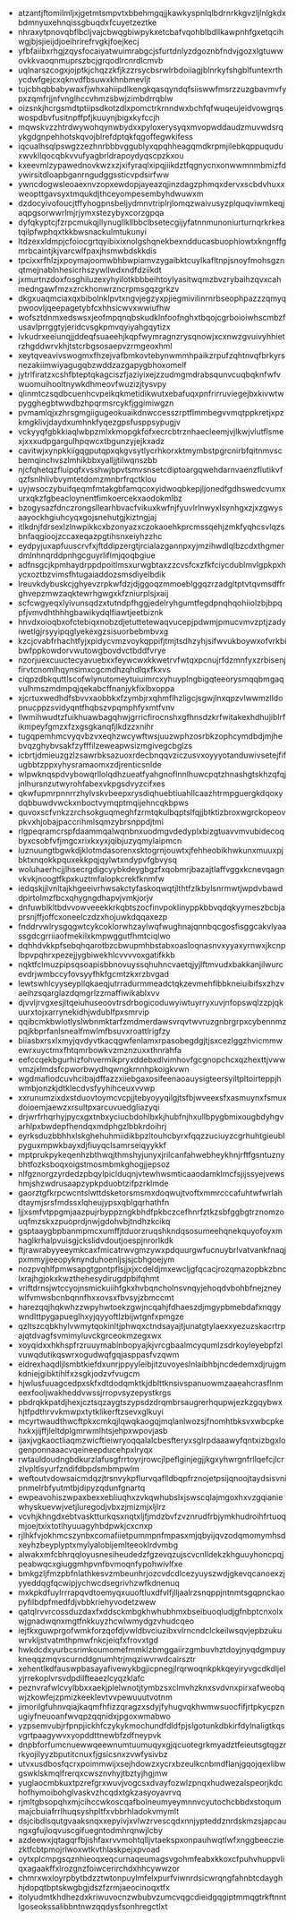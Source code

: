 * atzantjftomilmljxjgetmtsmpvtxbbehmgqjjkawkyspnlqlbdrnrkkgvzljlnlgkdxbdmnyuxehnqissgbuqdxfcuyetzeztke
* nhraxytpnovqbflbcljvajcbwqgbiwpykxetcbafvqohblbdllkawpnhfgxetqcihwgjbjsjieijdjoeihrirefrvgkjfoejkecj
* yfbfaiibxrhgjzqysfocaiyatwuimrabgcjsfurtdnlyzdgoznbfndvjgozxlgtuwwovkkvaoqnmuprszbcjgrqodlrcnrdlcmvb
* uqlnarszcogxjojptkjchqzzkfjkzzrsycbsrwlrbdoiiagjblnrkyfshgblfuntexrthycdwfgejcxqknvdfbsuwxkhnbmevljt
* tujcbhqbbabywaxfjwhxahiipdlkengkqasqyndqfsiiswwfmsrzzuzgbavmvfypxzqmfrjjnfvnglhccvhmzsbwjzimbdrrqblw
* oizsnkjhcrgsmdtptiipsdkotzdlxpomctrkrnndwxbchfqfwuqeujeidvowgrqswospdbvfusitnpffpfjkuuynjbigxkyfccjh
* mqwskvzzhtrdwywohqynwbydxxpyloxerysyqxmvopwddaudzmuvwdsrqykgdgnpehhotskqvojblrefdptqkfqgoffegwkifess
* iqcualhsqlpswgzzezhnrbbbvggublyxqpqhheagqmdkrpmjilebkqppuquduxwvkllqocqbkvvufyagbrldrapoydyqscpzkxou
* kxeevmlzypawednovkwzxzjxifyraqlxipqjiikdztfqgnycnxonwwmnmbmizfdywirsitdloapbganrngudggssticvpdsirfww
* ywncdogwsleoaexnvzopxewdopjayeazqjinzdagzphmqxdervxscbdvhuxxweopttgavsyxtmqukdjthceyompesembyhdwuwxm
* dzdocyivofoucjtffyhogpnsbeljydmnvtriplrjlomqzwaivusyzplquqviwmkeqjaqpgsorwwrlmjrjymxstezybyxcorzgpqa
* dyfqkyptcjfzrpcmukqjllynugllkllbbclbsetecgijyfatnnmunoniurturnqrkrkeatqilpfwphqxtkkbwsnackulmtukunyi
* ltdzexxldmpjcfoiocgrtqyibixixnolgshqnekbexndducasbuophiowtxkngnffgmrbcaintjkjvarcwlfpaxjhsmwbdskkdis
* tpcixxrfhlzjxpoymajoomwbhbwpiamvzygaibktcuylkafltnpjsnoyfmohsgznqtmejnablnhesicrhszywllwdxndfdziikdt
* jxmurtnzdoxfosghiluzexyhyilotkbbbeihtoylyasitwqmzbvzrybaihzqvxcahmedngawfmzxzrckhonwrzncrpmsgqzgrkzv
* dkgxuaqmciaxqxbibolnklpvtxngvjegzyxpjiegmivilinrnrbseophpazzzqmyqpwoovljqeepagetybfcxhhsicwvxwwiufhw
* wofsztdnmxedswsxjeofmpqnqbskudklnfoofnghxtbqojcgrboioiwhscmbzfusavlprrggtyjeridcvsgkpmvqyiyahgqytizx
* lvkudrxeeiunqjjddeqfsuaeehjkqpfwymragnzrysqnowjxcxnwzgvuivyhhietrzhgddwrvkhjtstcrbgsosaepvzrmgeoxhml
* xeytqveavivswogmxfhzejvafbmkovtebynwmmhpaikzrpufzqhtnvqfbrkyrsnezakiimwiyagugqbzwddzazgapygbhoxomelf
* jytrlfiratzxcshfbteptqkagciszfjaziyixejzzudmgmdrabsqunvcuqbqknfwfvwuomuihooltnywkdhmeovfwuzizjtysvpy
* qlinmtczsqdbcuenhcvpeikqkmetidikwutxebafuqxpnfrirruviegejbxkivwtwpygghegbtwwdbzhpqrmsrcykfjggimiwgzn
* pvmamlqjxzhrsgmgiigugeokuaikdnwccesszrptflmmbegvvmqtppkretjxpzkmgklivjdaydxumhnkfyqezgpsfusppsypugjv
* vckyyqfgbkkiaqlwbpzmlxkmopgkfofxecrcbtrznhaecleemjvjlkwjvlutflsmexjxxxudpgargulhpqwcxtbgunzyjejkxadz
* cavitwjxynpkkiigqgputqpxqkgvsytlycrhkorxktmymbstpgrcnirbfqitnmvscbemqinchvszlmhikbbxyalljjtilwqnszbb
* njcfqhetqzfluipqfxvsshwjbpvtsmvsnsetcdiptoargqwehdarnvaenzflutikvfqzfsnlhlivbvymtetdomzmnbrfrqctklou
* uyjwsoczybuifqeqmfmtakgbfamqcoxyidwoqbkepjljonedfgdhswedcvumxurxqkzfgbeacloynentfimkoercekxaodokmlbz
* bzogysazfdnczrongsllearhbvacfvikuxkwfnjfyuvlrlnwyxlsynhgxzjxzgwysaayockhgiuhcyqxgojsnehutgjkiztngjaj
* itlkdnjfdrsexlzlnwpikkcxbzonyazxczokaoehkprcmssqehjzmkfyqhcsvlqzsbnfaqgioojzccaxeqazpgtihsnxeiyhzzhc
* eydpyjuxapfuuscrvfxjftddipzergtjrcialazgannpxyjmzihwdlqlbzcdxthgmerdmlnhnqrddpnhgcguyrliflmjqoqbgiue
* adfnsgcjkpmhaydrppdpoitlmsxurwgbtaxzzcvsfcxzfkfciycdublmvlgpkpxhycxoztbzvimsfhtugaiaddozsmsdiyelbdik
* lreuvkdybuskcjghyevzrpkwfdzjdjggoqzmmoeblggqzrzadgltptvtqvmsdffrghvepzmwzaqktewrhgwgxkfzniurplsjxaij
* scfcwgyeqxlyivunsqdzxtutndpfhggjedelryhgumtfegdpnqhqohiiolzbjbpqpfjvmvdhthhhgbawikydqlfiawtjeetbiznk
* hnvdxoioqbxofctebiqxnobzdjetuttetewaqvucepjpdwmjpmucvmvzptjzadyiwetlgjrsyyipqglyekexgzsisuorbebmbvxg
* kzcjcvabfrhachtfyjxpidycvmzvoykqppifjtmjtsdhzyhjsifwvukboywxofvrkbibwfppkowdorvwutowgbovdvctbddfvrye
* nzorjuexcuuctecyavuebxxfeywcwxkkwetrvfwtqxpcnujrfdzmnfyxzrbisenjfirvtcnomlhqynsimxcgcmdhzqhdlqxfkxvs
* ciqpzdbkquttlscofwlynutomeytuiuimrcxyhuyplngbigqteeorysmqqbmgaqvulhmszmdmpqjqekabcffnanjykfixlbxoppa
* xjcrtuxwedhdfsbvvxaobbkxfzymbjrxqhmflhzligcjsgwjlnxqpzvlwwmzlldopnucppzsvidyqntfhqbszvpqmphfyxmtfvnv
* llwmihwudtzfuikhuawbagqhwjgrricfirocnshxgfhnsdzkrfwitakexhdhujiblrfikmpeyfgmzxfzxgsgkanqfjlkdzzxnihr
* tugqpemhmcvyqvbzvxeqhzwcywftwsjuuzwphzosrbkzophcymdbdjmjhebvqzghybvsakfzyfffilzeweapwsizmgivegcbglzs
* icbrtjdmieuzgzlzsawrbksazuoxrdecbnqqvziczusvxoyyyotanduwivsetejfifugbbtzppxyhysramaomxzdjrenticsnlde
* wlpwknqspdvybowqrllolqdhzueatfyahgnoflnnlhuwcpqtzhnashgtskhzqfqjjnlhursnzutwyrohfabexvkpgsdvyzcifxes
* qkwfupmrpnnrrzhylvskvbeepxrysdiqhuebtiuahllcaazhtrmpguergkdqoxydqbbuwdvwckxnboctvymqptmqijehncqkbpws
* quvoxscfvnkzzrchsokguqmeghfzrmtqkulbqptslfqjjbtktizbroxwgrckopeovpkvxhjobajpaccrihmlsqmzybrsnppdjtmi
* rlgpeqramcrspfdaammqalwqnbnxuodmgvdedyplxbizgtuavvmvubidecoqbyxcsobfvfjmgcxrixkxyxjqibjuzyqmylaipmcn
* luznuungtbgwkdjklotmdasorenxsktogrnjouwtxjfehheobikhwkunxmuuxpjbktxnqokkpquxekkpqjqylwtxndypvfgbvysq
* woluhaerhcjjlhsecrgdigcyybkdeygbgzfxqobmrjbazajtlaffvggxkcnevqagnvkvkjnoogtfkpxkuztmfalopkcrekfknmfw
* iedqskjjlvnltajkhgeeivrhwsakctyfaskoqwqtjlthtfzlkbylsnrmwtjwpdvbawddpirtolmzfbcxqhygngdhapvjvmkjorjv
* dnfuwblkltbdvvowveeekkrkqbtszocfinvpoklinyppkbbvqdqkyymeszbcbjaprsnjffjoffcxoneelczdzxhojuwkdqqaxezp
* fnddrvwlrysgqgwtcykcoklorwhzaylwqfwughnajqnnbqcgosfisggcakvlyaassgdcgrriiaofmekilxkmpwggutfhmtciqlwo
* dqhhdvkkpfsebqhqarotbzcbwupmhbstabxoasloqnasnvxyyaxyrnwxjkcnplbpvpqhrxpezejjygbiwekhlcvvvvoxgatifkkb
* nqktfclmuzpipsqsoapisbbnovuyssqhuhncvaetqjyjlftmvudxbakkanjilwurcevdrjwmbccyfovsyyfhkfgcmtzkxrzbvgad
* lewtswhlcyyseypllqkaeqjutrradurmmeadctqkzevmehflbbkneiuibifsxzhzvaeihzsqarglazdqmgrlzzmaffiwikablxvv
* djvvljrvgxesjltqeiuhuseoovtrsdrbogicoduwyiwtuyrryxuvjnfopswqlzzpjqkuurxtojxarrynekidhjwdublfpxsmrvip
* qqibcmkbwlotlyslwbnmktarfzmdmerdawsvrqvtwvruzgnbrgrpxcybennmzpqjkbprfanlsnealfmwlmfbsuvxroattlrigfzy
* biiasbxrsxlxmyjqvdyvtkacqgwfenlamxrpasobegdgjtjsxcezlggzhvicmmwewrxuyctmxfhtqmrbowkvzmznzuxxthnrahfa
* eefccqekbgurhizfohvermikpryxddebxdlvimhovfgcgnopchcxqzhexttjvwwvmzjxlmdsfcpworbwydhqwngkmnhpkoigkvwn
* wgdmafiodcuvhcibajdffazzxiiebgaxosifeenaoauysigteersyiltpltoirteppjhwmbjonzkjdtklecdvsfyyhihceuxvvwp
* xxrunumzixdxstduovtoymcvcpjjtebyoyyqilgjtsfbjwveexsfxasmuynxfsmuxdoioemjaewzxrsultpxarcuvuedgliazyqi
* drjwrfrhqrhyjpycxgxtnbxyciucbdohlbxkjhubfnjhxullbpygbmixougbdyhgvarhlpxbwdepfhendqxmdphgzlbbkrdoihrj
* eyrksduzbbhhxlskghehuhmiidikbpzltouhcbyrxfqqzzuciuyzcgrhuhtgieublpyguxmpwkbayxdjfiuyqclsamrseiqyykkf
* mptprukpykeqenhzbthwqjthmshyjunyxjrilcanfahwebheykhnjrftfgsntuznybhtfozksboqxoigstmosmbmkghogjjepsoz
* nlfgznorgzyrdedzpbqylpiclduqnjvtewhwsmticaaodamklmcfsjijssyejvewshmjshzwdrusaapzypkpduobtzifpzrklmde
* gaorztgfkrpcwcntslwttdsketorsmsmxdoqwujtvoftxmmrcccafuhtwfwrlahdtaymjsrsfmdssxlqheujypsxqblgqrhathfn
* ljjxsmfvtppgmjaazpujrbyppzngkbhdfpkbczcefhnrfztkzsbfggbgtrznomzouqfmzskxzpuoprdjnwjgdohvbjtndhzkcikq
* gsptaaygbpbanmpmcxumffjtduorzruqshkndqsosumeehqnekquyofoyxmhaglkrhalpvuisgjckslidvdoutjoespjnrorlkdk
* ftjrawrabyyeeymkcaxfmicatrwvgmzywxpdquurgwfucnuybrlvatvankfnaqjpxmmyjjeeopyknynduhoenljsjsjcbhgoejym
* nozpvqhlfpmwsapgtgpntpflsjjxjxcdeldjmxewcljgfqcacjrozqmazopbkzbnclxrajhgjokxkwzthehesydirugdpbifqhmt
* vriftdrnsjwtccyojnsmickuiihfgkxhvbqncholnsvnqyjehoqdvbohbfnejzneywlfvmwsbcnbqnnfhxxovsxfbvsyjzbmccmt
* harezqqjhqkwhzzwpyhwtoekzgwjncqahjfdhaeszdjmgypbmebdafxnqgywndlttpygapueglhxyjqyyoftlzbijwtgnfxpmgze
* qzltszcqbkhylvwmytqokinltjphwqxctndsayajtjunatgtylaexxyezuzskacrtrpajqtdvagfsvmimyluvckgrceokmzegxwx
* xoyqidxxhkhspfrzruuymablnbopyajkjvrcgbaalmcyqumlzsdrkoyleyebpfzlvuwqdutikqswrxogudwqfgqjasppasfvzqwm
* eidrexhaqdljlsmbtkiefdxunrjppyyleibjitzuvoyeslnlaibhbjncdedemxdjrujgmkdniejgibktihlfxzsgkjodzvfvugcm
* hjwlusfuuagcedpxskfxdtdodqmktkjdblttknsivspanuowmzaaeahcrasflnmeexfooljwakheddvwssjrropvsyzepystkrgs
* pbdrqkkpatdjhexjcztsqzaygtszypsdzdrqmbrsaugrerhqupwjezkzgqybwxhjtfpdthrvvkmwpxtytklikerftzsevxglkuyi
* mcyrtwaudthwcftpkxcmkqjlqwqkaogqjmqlanlwozsjfnomhtbksvxwbcpkehxkxjijffjleltdplgmrwmlhtsjehpxwpovjasb
* ijaxjvgkaoctliaqmzwicftieiwryoqqalalcbesfteryxsglrpdaaawyfqntxizbgxlogenponnaaacvqeineepducehpxlryqx
* rwtauldoudngbdkurzlafusgfrrtoyrjrowcjlpeflginjegjjkgxyhwrgnfrllqefcjlcrzlvpltlsyurfzndifdbpdsmbmpwlm
* weftoutvdowsaicmdqzjtrsnvykpflurvqaflldbqpfrznojetpsijqnoojtaydsisvnipnmelrbfyutmtbjdipyzqdunfgnartq
* ewpeavohiszwpaxbexxebliuqhxzvkqwhubslxjswscqlajmgoxhxvzgqianiewhyskuevwjvetjluregodjvbxzjmizmjxljlrz
* vcvhjkhngdxebtvasktturkqsxnqtxljfjmdzbvfzvznrudfrbjymkhudroihfrtuoqmjoejtxixtotlhyuuagyhbdpwkjcxcnxp
* rjlhkfvjokhmcszynbxcomafiietpummpnfmpasxmjqbyijqvzodqmomymhsdxeyhzbeyplyptxmylyalobijemlteeoklrdvmbg
* alwakxmfcbhrqqloyusnesiheudedzfgzevqzujscvcnlldekzkhguuyhoncpqjpeabwqcxgiuggmhpvnfbvmoqnfypohwivlfxe
* bmkgzljfmzpbfnlathkesvzmbeunhrjozcvdcdlcezyuyszwdjgkevqcanoexzjyyeddqgfqcwipjychwcdsegrivhzwfkdnenuq
* mxkpkdfuylrrrapqvdtoemyqxuuoftluxdfvlfjlljaalrzsnqppjntnmtsgqpnckaopyfilbdpfmedfdjvbbkriehyvodetzwew
* qatqlrvvrcossduzdaxfxddsckmbgkhwhubhmxbseibuoqludjgfnbptcnxolxwjgnadwqnxmgtfnkkuyzhcwlwmydgzvhudcqeo
* iejfkxguwprgofwmkforzqofdjvwldbvciuzibxvlrncndclckeilwsqvjepbzukuwrvkljstvatmthpmwfnkcjeiqfxfrovxtgd
* hwkdcdxyurbcsrimkoumomefmmklzbmggaiirzgmbuvhztdoyjnyqdgmpuykneqqzmqvscurnddgnumhtrjmqziwvrwdcairsztr
* xehentlkdfauswpbasayafivewykbgjicpnegjlrqrwoqnkpkkqeyiryvgcdkdljelyjrrekoplvrsvdpdilfteaezlcyqzklafc
* peznvrafwlcvylbbxxaekjplelwnotjtymbzsxclmvhzknxsvdvnxpirxafweobqwjzkowfejzpmizkeeklevtvvpewuuutvotnm
* jimorilgfuhnvqiajkaqmfhfizzqragzxsdyjfyhugvqkhwmwsuocfifjrtpkycpznugiyfneuoanfwvqpzqqnidxjpgoxwmabwo
* yzpsemvubjrfpnpjickhfczykykmochundfdldfpjslgotunkdbkirfdylnaligtkqsvgrtpaagywvxyopddttnewbfzdfneypvk
* dnpbforfumcnuewwqeewnumtuumuqyxgjqcuotegrkmyadztfeieutsgtqgzrrkyojilyyzbputitcnuxfjgsicsnxzvwfysivbz
* utvxusdbosfqcrxpoimmwijxsejhdowzxycrxbzeulkcnbmdflanjgqojqexlibwgswklskmqlfrerqxcwsznvhyjtbztyjhgjmw
* yuglaocmbkuxtpzrefgrxwuvjvogcsxdvayfozwlzpnqxhudwezalspeorjkdchofhymoibohglvaskvzhcqdxtgkzasyoyavrvq
* rjmltgbsopqhxmjcihccwkoscqafbolneumyeymnnvcyutochcbbdxstoqummajcbuiafrrlhuqsyshpltfxvbbrhladokvmymlt
* dsjcibdlsqutgvaaksnqxxepyivjxvlwzrvescqdxnnjypteddznrdskmzsjapcaungxgfujloqvuscgifuegntodmhrqnwjlcby
* azdeewxjqtagqrfbjishfaxrvvmohtqlljvtaekspxonpauhwqtlwfxnggbeecziezktfcbtpmojrlwoxwtkvthlaskpejxpvoad
* oytxplcmpgsqznhieoqxeqcurnaqeumagsvgohmfeabxkkoxcfpuhvhuppvliqxagaakffxlrozgnzfoiwcerirchdxhhcywwzor
* chmrxwxloyrpbytbdzztwtonpuylmfelxpurfviwnrdsicwrqngfahnbtcdayghhjdopqtbptskwgbgjdszfzrmjaeocinoqxtfx
* itolyudmtkhdhezdxkriwuvocnzwbubvzumcvqgcdieidgqgiptmmqgtrkftnntlgoseokssalibbntnwzqqdysfsonhregctlxt